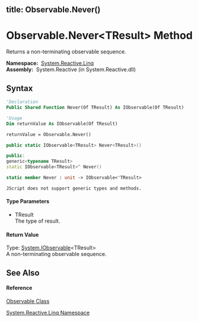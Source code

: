 title: Observable.Never<TResult>()
---
# Observable.Never\<TResult\> Method

Returns a non-terminating observable sequence.

**Namespace:**  [System.Reactive.Linq](System.Reactive.Linq/System.Reactive.Linq)  
**Assembly:**  System.Reactive (in System.Reactive.dll)

## Syntax

```vb
'Declaration
Public Shared Function Never(Of TResult) As IObservable(Of TResult)
```

```vb
'Usage
Dim returnValue As IObservable(Of TResult)

returnValue = Observable.Never()
```

```csharp
public static IObservable<TResult> Never<TResult>()
```

```c++
public:
generic<typename TResult>
static IObservable<TResult>^ Never()
```

```fsharp
static member Never : unit -> IObservable<'TResult> 
```

```jscript
JScript does not support generic types and methods.
```

#### Type Parameters

- TResult  
  The type of result.

#### Return Value

Type: [System.IObservable](https://msdn.microsoft.com/en-us/library/Dd990377)\<TResult\>  
A non-terminating observable sequence.

## See Also

#### Reference

[Observable Class](Observable/Observable)

[System.Reactive.Linq Namespace](System.Reactive.Linq/System.Reactive.Linq)






